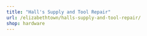 ```yaml
---
title: "Hall's Supply and Tool Repair"
url: /elizabethtown/halls-supply-and-tool-repair/
shop: hardware
---
```

